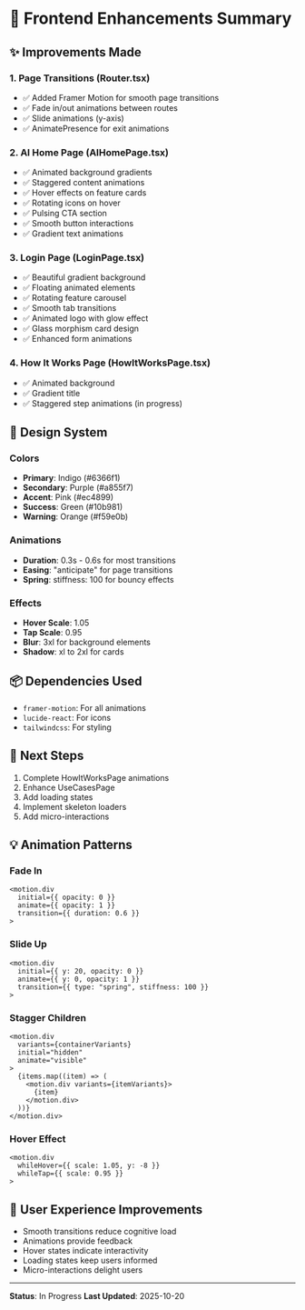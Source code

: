 # 🎨 Frontend Enhancements Summary

## ✨ Improvements Made

### 1. Page Transitions (Router.tsx)
- ✅ Added Framer Motion for smooth page transitions
- ✅ Fade in/out animations between routes
- ✅ Slide animations (y-axis)
- ✅ AnimatePresence for exit animations

### 2. AI Home Page (AIHomePage.tsx)
- ✅ Animated background gradients
- ✅ Staggered content animations
- ✅ Hover effects on feature cards
- ✅ Rotating icons on hover
- ✅ Pulsing CTA section
- ✅ Smooth button interactions
- ✅ Gradient text animations

### 3. Login Page (LoginPage.tsx)
- ✅ Beautiful gradient background
- ✅ Floating animated elements
- ✅ Rotating feature carousel
- ✅ Smooth tab transitions
- ✅ Animated logo with glow effect
- ✅ Glass morphism card design
- ✅ Enhanced form animations

### 4. How It Works Page (HowItWorksPage.tsx)
- ✅ Animated background
- ✅ Gradient title
- ✅ Staggered step animations (in progress)

## 🎨 Design System

### Colors
- **Primary**: Indigo (#6366f1)
- **Secondary**: Purple (#a855f7)
- **Accent**: Pink (#ec4899)
- **Success**: Green (#10b981)
- **Warning**: Orange (#f59e0b)

### Animations
- **Duration**: 0.3s - 0.6s for most transitions
- **Easing**: "anticipate" for page transitions
- **Spring**: stiffness: 100 for bouncy effects

### Effects
- **Hover Scale**: 1.05
- **Tap Scale**: 0.95
- **Blur**: 3xl for background elements
- **Shadow**: xl to 2xl for cards

## 📦 Dependencies Used
- `framer-motion`: For all animations
- `lucide-react`: For icons
- `tailwindcss`: For styling

## 🚀 Next Steps
1. Complete HowItWorksPage animations
2. Enhance UseCasesPage
3. Add loading states
4. Implement skeleton loaders
5. Add micro-interactions

## 💡 Animation Patterns

### Fade In
```tsx
<motion.div
  initial={{ opacity: 0 }}
  animate={{ opacity: 1 }}
  transition={{ duration: 0.6 }}
>
```

### Slide Up
```tsx
<motion.div
  initial={{ y: 20, opacity: 0 }}
  animate={{ y: 0, opacity: 1 }}
  transition={{ type: "spring", stiffness: 100 }}
>
```

### Stagger Children
```tsx
<motion.div
  variants={containerVariants}
  initial="hidden"
  animate="visible"
>
  {items.map((item) => (
    <motion.div variants={itemVariants}>
      {item}
    </motion.div>
  ))}
</motion.div>
```

### Hover Effect
```tsx
<motion.div
  whileHover={{ scale: 1.05, y: -8 }}
  whileTap={{ scale: 0.95 }}
>
```

## 🎯 User Experience Improvements
- Smooth transitions reduce cognitive load
- Animations provide feedback
- Hover states indicate interactivity
- Loading states keep users informed
- Micro-interactions delight users

---

**Status**: In Progress
**Last Updated**: 2025-10-20
